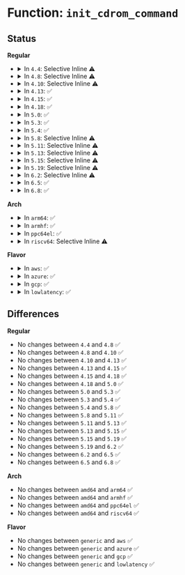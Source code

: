 # Function: <code>init_cdrom_command</code>

## Status
<b>Regular</b>
<ul>
<li>
<details>
<summary>In <code>4.4</code>: Selective Inline ⚠️</summary>

```c
void init_cdrom_command(struct packet_command *cgc, void *buf, int len, int type);
```

**Collision:** Unique Global

**Inline:** Selective

**Transformation:** False

**Instances:**

```
In drivers/cdrom/cdrom.c (ffffffff815fda60)
Location: drivers/cdrom/cdrom.c:1580
Inline: True
Inline callers:
  - drivers/cdrom/cdrom.c:cdrom_release
  - drivers/cdrom/cdrom.c:cdrom_release
  - drivers/cdrom/cdrom.c:cdrom_release
  - drivers/cdrom/cdrom.c:cdrom_load_unload
  - drivers/cdrom/cdrom.c:cdrom_mrw_exit
  - drivers/cdrom/cdrom.c:cdrom_mrw_exit
Direct callers:
  - drivers/cdrom/cdrom.c:cdrom_get_disc_info
  - drivers/cdrom/cdrom.c:cdrom_get_media_event
  - drivers/cdrom/cdrom.c:cdrom_get_random_writable
  - drivers/cdrom/cdrom.c:cdrom_ram_open_write
  - drivers/cdrom/cdrom.c:cdrom_mrw_probe_pc
  - drivers/cdrom/cdrom.c:cdrom_is_mrw
  - drivers/cdrom/cdrom.c:mo_open_write
  - drivers/cdrom/cdrom.c:mmc_ioctl_dvd_read_struct
  - drivers/cdrom/cdrom.c:mmc_ioctl_dvd_read_struct
  - drivers/cdrom/cdrom.c:mmc_ioctl_dvd_read_struct
  - drivers/cdrom/cdrom.c:mmc_ioctl_dvd_read_struct
  - drivers/cdrom/cdrom.c:mmc_ioctl_dvd_read_struct
  - drivers/cdrom/cdrom.c:dvd_do_auth
  - drivers/cdrom/cdrom.c:cdrom_open
```
**Symbols:**

```
ffffffff815fda60-ffffffff815fdad2: init_cdrom_command (STB_GLOBAL)
```
</details>
</li>
<li>
<details>
<summary>In <code>4.8</code>: Selective Inline ⚠️</summary>

```c
void init_cdrom_command(struct packet_command *cgc, void *buf, int len, int type);
```

**Collision:** Unique Global

**Inline:** Selective

**Transformation:** False

**Instances:**

```
In drivers/cdrom/cdrom.c (ffffffff8165e025)
Location: drivers/cdrom/cdrom.c:1580
Inline: True
Inline callers:
  - drivers/cdrom/cdrom.c:cdrom_load_unload
  - drivers/cdrom/cdrom.c:cdrom_release
  - drivers/cdrom/cdrom.c:cdrom_release
  - drivers/cdrom/cdrom.c:cdrom_release
  - drivers/cdrom/cdrom.c:cdrom_mrw_exit
  - drivers/cdrom/cdrom.c:cdrom_mrw_exit
Direct callers:
  - drivers/cdrom/cdrom.c:mmc_ioctl_dvd_read_struct
  - drivers/cdrom/cdrom.c:mmc_ioctl_dvd_read_struct
  - drivers/cdrom/cdrom.c:mmc_ioctl_dvd_read_struct
  - drivers/cdrom/cdrom.c:mmc_ioctl_dvd_read_struct
  - drivers/cdrom/cdrom.c:mmc_ioctl_dvd_read_struct
  - drivers/cdrom/cdrom.c:dvd_do_auth
  - drivers/cdrom/cdrom.c:cdrom_open
  - drivers/cdrom/cdrom.c:cdrom_ram_open_write
  - drivers/cdrom/cdrom.c:mo_open_write
  - drivers/cdrom/cdrom.c:cdrom_get_random_writable
  - drivers/cdrom/cdrom.c:cdrom_get_media_event
  - drivers/cdrom/cdrom.c:cdrom_is_mrw
  - drivers/cdrom/cdrom.c:cdrom_mrw_probe_pc
  - drivers/cdrom/cdrom.c:cdrom_get_disc_info
```
**Symbols:**

```
ffffffff8165d9f0-ffffffff8165da62: init_cdrom_command (STB_GLOBAL)
```
</details>
</li>
<li>
<details>
<summary>In <code>4.10</code>: Selective Inline ⚠️</summary>

```c
void init_cdrom_command(struct packet_command *cgc, void *buf, int len, int type);
```

**Collision:** Unique Global

**Inline:** Selective

**Transformation:** False

**Instances:**

```
In drivers/cdrom/cdrom.c (ffffffff8168be15)
Location: drivers/cdrom/cdrom.c:1580
Inline: True
Inline callers:
  - drivers/cdrom/cdrom.c:cdrom_load_unload
  - drivers/cdrom/cdrom.c:cdrom_release
  - drivers/cdrom/cdrom.c:cdrom_release
  - drivers/cdrom/cdrom.c:cdrom_release
  - drivers/cdrom/cdrom.c:cdrom_mrw_exit
  - drivers/cdrom/cdrom.c:cdrom_mrw_exit
Direct callers:
  - drivers/cdrom/cdrom.c:mmc_ioctl_dvd_read_struct
  - drivers/cdrom/cdrom.c:mmc_ioctl_dvd_read_struct
  - drivers/cdrom/cdrom.c:mmc_ioctl_dvd_read_struct
  - drivers/cdrom/cdrom.c:mmc_ioctl_dvd_read_struct
  - drivers/cdrom/cdrom.c:mmc_ioctl_dvd_read_struct
  - drivers/cdrom/cdrom.c:dvd_do_auth
  - drivers/cdrom/cdrom.c:cdrom_open
  - drivers/cdrom/cdrom.c:cdrom_ram_open_write
  - drivers/cdrom/cdrom.c:mo_open_write
  - drivers/cdrom/cdrom.c:cdrom_get_random_writable
  - drivers/cdrom/cdrom.c:cdrom_get_media_event
  - drivers/cdrom/cdrom.c:cdrom_is_mrw
  - drivers/cdrom/cdrom.c:cdrom_mrw_probe_pc
  - drivers/cdrom/cdrom.c:cdrom_get_disc_info
```
**Symbols:**

```
ffffffff8168b7e0-ffffffff8168b852: init_cdrom_command (STB_GLOBAL)
```
</details>
</li>
<li>
<details>
<summary>In <code>4.13</code>: ✅</summary>

```c
void init_cdrom_command(struct packet_command *cgc, void *buf, int len, int type);
```

**Collision:** Unique Global

**Inline:** No

**Transformation:** False

**Instances:**

```
In drivers/cdrom/cdrom.c (ffffffff816a08b0)
Location: drivers/cdrom/cdrom.c:1578
Inline: False
Direct callers:
  - drivers/cdrom/cdrom.c:mmc_ioctl_dvd_read_struct
  - drivers/cdrom/cdrom.c:mmc_ioctl_dvd_read_struct
  - drivers/cdrom/cdrom.c:mmc_ioctl_dvd_read_struct
  - drivers/cdrom/cdrom.c:mmc_ioctl_dvd_read_struct
  - drivers/cdrom/cdrom.c:mmc_ioctl_dvd_read_struct
  - drivers/cdrom/cdrom.c:dvd_do_auth
  - drivers/cdrom/cdrom.c:cdrom_load_unload
  - drivers/cdrom/cdrom.c:cdrom_load_unload
  - drivers/cdrom/cdrom.c:cdrom_release
  - drivers/cdrom/cdrom.c:cdrom_release
  - drivers/cdrom/cdrom.c:cdrom_release
  - drivers/cdrom/cdrom.c:cdrom_open
  - drivers/cdrom/cdrom.c:cdrom_ram_open_write
  - drivers/cdrom/cdrom.c:mo_open_write
  - drivers/cdrom/cdrom.c:cdrom_get_random_writable
  - drivers/cdrom/cdrom.c:cdrom_get_media_event
  - drivers/cdrom/cdrom.c:cdrom_mrw_exit
  - drivers/cdrom/cdrom.c:cdrom_mrw_exit
  - drivers/cdrom/cdrom.c:cdrom_is_mrw
  - drivers/cdrom/cdrom.c:cdrom_mrw_probe_pc
  - drivers/cdrom/cdrom.c:cdrom_get_disc_info
```
**Symbols:**

```
ffffffff816a08b0-ffffffff816a0921: init_cdrom_command (STB_GLOBAL)
```
</details>
</li>
<li>
<details>
<summary>In <code>4.15</code>: ✅</summary>

```c
void init_cdrom_command(struct packet_command *cgc, void *buf, int len, int type);
```

**Collision:** Unique Global

**Inline:** No

**Transformation:** False

**Instances:**

```
In drivers/cdrom/cdrom.c (ffffffff8170baa0)
Location: drivers/cdrom/cdrom.c:1578
Inline: False
Direct callers:
  - drivers/cdrom/cdrom.c:mmc_ioctl_dvd_read_struct
  - drivers/cdrom/cdrom.c:mmc_ioctl_dvd_read_struct
  - drivers/cdrom/cdrom.c:mmc_ioctl_dvd_read_struct
  - drivers/cdrom/cdrom.c:mmc_ioctl_dvd_read_struct
  - drivers/cdrom/cdrom.c:mmc_ioctl_dvd_read_struct
  - drivers/cdrom/cdrom.c:dvd_do_auth
  - drivers/cdrom/cdrom.c:cdrom_load_unload
  - drivers/cdrom/cdrom.c:cdrom_load_unload
  - drivers/cdrom/cdrom.c:cdrom_release
  - drivers/cdrom/cdrom.c:cdrom_release
  - drivers/cdrom/cdrom.c:cdrom_release
  - drivers/cdrom/cdrom.c:cdrom_open
  - drivers/cdrom/cdrom.c:cdrom_ram_open_write
  - drivers/cdrom/cdrom.c:mo_open_write
  - drivers/cdrom/cdrom.c:cdrom_get_random_writable
  - drivers/cdrom/cdrom.c:cdrom_get_media_event
  - drivers/cdrom/cdrom.c:cdrom_mrw_exit
  - drivers/cdrom/cdrom.c:cdrom_mrw_exit
  - drivers/cdrom/cdrom.c:cdrom_is_mrw
  - drivers/cdrom/cdrom.c:cdrom_mrw_probe_pc
  - drivers/cdrom/cdrom.c:cdrom_get_disc_info
```
**Symbols:**

```
ffffffff8170baa0-ffffffff8170bb11: init_cdrom_command (STB_GLOBAL)
```
</details>
</li>
<li>
<details>
<summary>In <code>4.18</code>: ✅</summary>

```c
void init_cdrom_command(struct packet_command *cgc, void *buf, int len, int type);
```

**Collision:** Unique Global

**Inline:** No

**Transformation:** False

**Instances:**

```
In drivers/cdrom/cdrom.c (ffffffff8174aee0)
Location: drivers/cdrom/cdrom.c:1575
Inline: False
Direct callers:
  - drivers/cdrom/cdrom.c:mmc_ioctl_dvd_read_struct
  - drivers/cdrom/cdrom.c:mmc_ioctl_dvd_read_struct
  - drivers/cdrom/cdrom.c:mmc_ioctl_dvd_read_struct
  - drivers/cdrom/cdrom.c:mmc_ioctl_dvd_read_struct
  - drivers/cdrom/cdrom.c:mmc_ioctl_dvd_read_struct
  - drivers/cdrom/cdrom.c:dvd_do_auth
  - drivers/cdrom/cdrom.c:cdrom_load_unload
  - drivers/cdrom/cdrom.c:cdrom_load_unload
  - drivers/cdrom/cdrom.c:cdrom_release
  - drivers/cdrom/cdrom.c:cdrom_release
  - drivers/cdrom/cdrom.c:cdrom_release
  - drivers/cdrom/cdrom.c:cdrom_open
  - drivers/cdrom/cdrom.c:cdrom_ram_open_write
  - drivers/cdrom/cdrom.c:mo_open_write
  - drivers/cdrom/cdrom.c:cdrom_get_random_writable
  - drivers/cdrom/cdrom.c:cdrom_get_media_event
  - drivers/cdrom/cdrom.c:cdrom_mrw_exit
  - drivers/cdrom/cdrom.c:cdrom_mrw_exit
  - drivers/cdrom/cdrom.c:cdrom_is_mrw
  - drivers/cdrom/cdrom.c:cdrom_mrw_probe_pc
  - drivers/cdrom/cdrom.c:cdrom_get_disc_info
```
**Symbols:**

```
ffffffff8174aee0-ffffffff8174af52: init_cdrom_command (STB_GLOBAL)
```
</details>
</li>
<li>
<details>
<summary>In <code>5.0</code>: ✅</summary>

```c
void init_cdrom_command(struct packet_command *cgc, void *buf, int len, int type);
```

**Collision:** Unique Global

**Inline:** No

**Transformation:** False

**Instances:**

```
In drivers/cdrom/cdrom.c (ffffffff8176f100)
Location: drivers/cdrom/cdrom.c:1575
Inline: False
Direct callers:
  - drivers/cdrom/cdrom.c:mmc_ioctl_dvd_read_struct
  - drivers/cdrom/cdrom.c:mmc_ioctl_dvd_read_struct
  - drivers/cdrom/cdrom.c:mmc_ioctl_dvd_read_struct
  - drivers/cdrom/cdrom.c:mmc_ioctl_dvd_read_struct
  - drivers/cdrom/cdrom.c:mmc_ioctl_dvd_read_struct
  - drivers/cdrom/cdrom.c:dvd_do_auth
  - drivers/cdrom/cdrom.c:cdrom_load_unload
  - drivers/cdrom/cdrom.c:cdrom_load_unload
  - drivers/cdrom/cdrom.c:cdrom_release
  - drivers/cdrom/cdrom.c:cdrom_release
  - drivers/cdrom/cdrom.c:cdrom_release
  - drivers/cdrom/cdrom.c:cdrom_open
  - drivers/cdrom/cdrom.c:cdrom_ram_open_write
  - drivers/cdrom/cdrom.c:mo_open_write
  - drivers/cdrom/cdrom.c:cdrom_get_random_writable
  - drivers/cdrom/cdrom.c:cdrom_get_media_event
  - drivers/cdrom/cdrom.c:cdrom_mrw_exit
  - drivers/cdrom/cdrom.c:cdrom_mrw_exit
  - drivers/cdrom/cdrom.c:cdrom_is_mrw
  - drivers/cdrom/cdrom.c:cdrom_mrw_probe_pc
  - drivers/cdrom/cdrom.c:cdrom_get_disc_info
```
**Symbols:**

```
ffffffff8176f100-ffffffff8176f172: init_cdrom_command (STB_GLOBAL)
```
</details>
</li>
<li>
<details>
<summary>In <code>5.3</code>: ✅</summary>

```c
void init_cdrom_command(struct packet_command *cgc, void *buf, int len, int type);
```

**Collision:** Unique Global

**Inline:** No

**Transformation:** False

**Instances:**

```
In drivers/cdrom/cdrom.c (ffffffff817acf60)
Location: drivers/cdrom/cdrom.c:1576
Inline: False
Direct callers:
  - drivers/cdrom/cdrom.c:mmc_ioctl_dvd_read_struct
  - drivers/cdrom/cdrom.c:mmc_ioctl_dvd_read_struct
  - drivers/cdrom/cdrom.c:mmc_ioctl_dvd_read_struct
  - drivers/cdrom/cdrom.c:mmc_ioctl_dvd_read_struct
  - drivers/cdrom/cdrom.c:mmc_ioctl_dvd_read_struct
  - drivers/cdrom/cdrom.c:dvd_do_auth
  - drivers/cdrom/cdrom.c:cdrom_load_unload
  - drivers/cdrom/cdrom.c:cdrom_load_unload
  - drivers/cdrom/cdrom.c:cdrom_release
  - drivers/cdrom/cdrom.c:cdrom_release
  - drivers/cdrom/cdrom.c:cdrom_release
  - drivers/cdrom/cdrom.c:cdrom_open
  - drivers/cdrom/cdrom.c:cdrom_ram_open_write
  - drivers/cdrom/cdrom.c:mo_open_write
  - drivers/cdrom/cdrom.c:cdrom_get_random_writable
  - drivers/cdrom/cdrom.c:cdrom_get_media_event
  - drivers/cdrom/cdrom.c:cdrom_mrw_exit
  - drivers/cdrom/cdrom.c:cdrom_mrw_exit
  - drivers/cdrom/cdrom.c:cdrom_is_mrw
  - drivers/cdrom/cdrom.c:cdrom_mrw_probe_pc
  - drivers/cdrom/cdrom.c:cdrom_get_disc_info
```
**Symbols:**

```
ffffffff817acf60-ffffffff817acfd2: init_cdrom_command (STB_GLOBAL)
```
</details>
</li>
<li>
<details>
<summary>In <code>5.4</code>: ✅</summary>

```c
void init_cdrom_command(struct packet_command *cgc, void *buf, int len, int type);
```

**Collision:** Unique Global

**Inline:** No

**Transformation:** False

**Instances:**

```
In drivers/cdrom/cdrom.c (ffffffff817dd240)
Location: drivers/cdrom/cdrom.c:1583
Inline: False
Direct callers:
  - drivers/cdrom/cdrom.c:mmc_ioctl_dvd_read_struct
  - drivers/cdrom/cdrom.c:mmc_ioctl_dvd_read_struct
  - drivers/cdrom/cdrom.c:mmc_ioctl_dvd_read_struct
  - drivers/cdrom/cdrom.c:mmc_ioctl_dvd_read_struct
  - drivers/cdrom/cdrom.c:mmc_ioctl_dvd_read_struct
  - drivers/cdrom/cdrom.c:dvd_do_auth
  - drivers/cdrom/cdrom.c:cdrom_load_unload
  - drivers/cdrom/cdrom.c:cdrom_load_unload
  - drivers/cdrom/cdrom.c:cdrom_release
  - drivers/cdrom/cdrom.c:cdrom_release
  - drivers/cdrom/cdrom.c:cdrom_release
  - drivers/cdrom/cdrom.c:cdrom_open
  - drivers/cdrom/cdrom.c:cdrom_ram_open_write
  - drivers/cdrom/cdrom.c:mo_open_write
  - drivers/cdrom/cdrom.c:cdrom_get_random_writable
  - drivers/cdrom/cdrom.c:cdrom_get_media_event
  - drivers/cdrom/cdrom.c:cdrom_mrw_exit
  - drivers/cdrom/cdrom.c:cdrom_mrw_exit
  - drivers/cdrom/cdrom.c:cdrom_is_mrw
  - drivers/cdrom/cdrom.c:cdrom_mrw_probe_pc
  - drivers/cdrom/cdrom.c:cdrom_get_disc_info
```
**Symbols:**

```
ffffffff817dd240-ffffffff817dd2b2: init_cdrom_command (STB_GLOBAL)
```
</details>
</li>
<li>
<details>
<summary>In <code>5.8</code>: Selective Inline ⚠️</summary>

```c
void init_cdrom_command(struct packet_command *cgc, void *buf, int len, int type);
```

**Collision:** Unique Global

**Inline:** Selective

**Transformation:** False

**Instances:**

```
In drivers/cdrom/cdrom.c (ffffffff818afa93)
Location: drivers/cdrom/cdrom.c:1586
Inline: True
Inline callers:
  - drivers/cdrom/cdrom.c:dvd_do_auth
  - drivers/cdrom/cdrom.c:cdrom_load_unload
  - drivers/cdrom/cdrom.c:cdrom_open
  - drivers/cdrom/cdrom.c:cdrom_open_write
  - drivers/cdrom/cdrom.c:cdrom_ram_open_write
  - drivers/cdrom/cdrom.c:mo_open_write
  - drivers/cdrom/cdrom.c:cdrom_get_random_writable
  - drivers/cdrom/cdrom.c:cdrom_get_media_event
  - drivers/cdrom/cdrom.c:cdrom_mrw_exit
  - drivers/cdrom/cdrom.c:cdrom_mrw_probe_pc
Direct callers:
  - drivers/cdrom/cdrom.c:mmc_ioctl_dvd_read_struct
  - drivers/cdrom/cdrom.c:dvd_read_manufact
  - drivers/cdrom/cdrom.c:dvd_read_bca
  - drivers/cdrom/cdrom.c:dvd_read_disckey
  - drivers/cdrom/cdrom.c:dvd_read_physical
  - drivers/cdrom/cdrom.c:cdrom_read_mech_status
  - drivers/cdrom/cdrom.c:cdrom_dvd_rw_close_write
  - drivers/cdrom/cdrom.c:cdrom_dvd_rw_close_write
  - drivers/cdrom/cdrom.c:cdrom_dvd_rw_close_write
  - drivers/cdrom/cdrom.c:cdrom_mrw_exit
  - drivers/cdrom/cdrom.c:cdrom_get_disc_info
```
**Symbols:**

```
ffffffff818abc70-ffffffff818abce2: init_cdrom_command (STB_GLOBAL)
```
</details>
</li>
<li>
<details>
<summary>In <code>5.11</code>: Selective Inline ⚠️</summary>

```c
void init_cdrom_command(struct packet_command *cgc, void *buf, int len, int type);
```

**Collision:** Unique Global

**Inline:** Selective

**Transformation:** False

**Instances:**

```
In drivers/cdrom/cdrom.c (ffffffff818be813)
Location: drivers/cdrom/cdrom.c:1569
Inline: True
Inline callers:
  - drivers/cdrom/cdrom.c:dvd_do_auth
  - drivers/cdrom/cdrom.c:cdrom_load_unload
  - drivers/cdrom/cdrom.c:cdrom_open
  - drivers/cdrom/cdrom.c:cdrom_open_write
  - drivers/cdrom/cdrom.c:cdrom_ram_open_write
  - drivers/cdrom/cdrom.c:mo_open_write
  - drivers/cdrom/cdrom.c:cdrom_get_random_writable
  - drivers/cdrom/cdrom.c:cdrom_get_media_event
  - drivers/cdrom/cdrom.c:cdrom_mrw_exit
  - drivers/cdrom/cdrom.c:cdrom_mrw_probe_pc
Direct callers:
  - drivers/cdrom/cdrom.c:mmc_ioctl_dvd_read_struct
  - drivers/cdrom/cdrom.c:dvd_read_manufact
  - drivers/cdrom/cdrom.c:dvd_read_bca
  - drivers/cdrom/cdrom.c:dvd_read_disckey
  - drivers/cdrom/cdrom.c:dvd_read_physical
  - drivers/cdrom/cdrom.c:cdrom_read_mech_status
  - drivers/cdrom/cdrom.c:cdrom_dvd_rw_close_write
  - drivers/cdrom/cdrom.c:cdrom_dvd_rw_close_write
  - drivers/cdrom/cdrom.c:cdrom_dvd_rw_close_write
  - drivers/cdrom/cdrom.c:cdrom_mrw_exit
  - drivers/cdrom/cdrom.c:cdrom_get_disc_info
```
**Symbols:**

```
ffffffff818ba8b0-ffffffff818ba922: init_cdrom_command (STB_GLOBAL)
```
</details>
</li>
<li>
<details>
<summary>In <code>5.13</code>: Selective Inline ⚠️</summary>

```c
void init_cdrom_command(struct packet_command *cgc, void *buf, int len, int type);
```

**Collision:** Unique Global

**Inline:** Selective

**Transformation:** False

**Instances:**

```
In drivers/cdrom/cdrom.c (ffffffff818a1303)
Location: drivers/cdrom/cdrom.c:1569
Inline: True
Inline callers:
  - drivers/cdrom/cdrom.c:dvd_do_auth
  - drivers/cdrom/cdrom.c:cdrom_load_unload
  - drivers/cdrom/cdrom.c:cdrom_open
  - drivers/cdrom/cdrom.c:cdrom_open_write
  - drivers/cdrom/cdrom.c:cdrom_ram_open_write
  - drivers/cdrom/cdrom.c:mo_open_write
  - drivers/cdrom/cdrom.c:cdrom_get_random_writable
  - drivers/cdrom/cdrom.c:cdrom_get_media_event
  - drivers/cdrom/cdrom.c:cdrom_mrw_probe_pc
Direct callers:
  - drivers/cdrom/cdrom.c:mmc_ioctl_dvd_read_struct
  - drivers/cdrom/cdrom.c:mmc_ioctl_dvd_read_struct
  - drivers/cdrom/cdrom.c:mmc_ioctl_dvd_read_struct
  - drivers/cdrom/cdrom.c:mmc_ioctl_dvd_read_struct
  - drivers/cdrom/cdrom.c:dvd_read_physical
  - drivers/cdrom/cdrom.c:cdrom_read_mech_status
  - drivers/cdrom/cdrom.c:cdrom_dvd_rw_close_write
  - drivers/cdrom/cdrom.c:cdrom_dvd_rw_close_write
  - drivers/cdrom/cdrom.c:cdrom_dvd_rw_close_write
  - drivers/cdrom/cdrom.c:cdrom_get_disc_info
```
**Symbols:**

```
ffffffff8189dc00-ffffffff8189dc72: init_cdrom_command (STB_GLOBAL)
```
</details>
</li>
<li>
<details>
<summary>In <code>5.15</code>: Selective Inline ⚠️</summary>

```c
void init_cdrom_command(struct packet_command *cgc, void *buf, int len, int type);
```

**Collision:** Unique Global

**Inline:** Selective

**Transformation:** False

**Instances:**

```
In drivers/cdrom/cdrom.c (ffffffff81935b98)
Location: drivers/cdrom/cdrom.c:1569
Inline: True
Inline callers:
  - drivers/cdrom/cdrom.c:dvd_do_auth
  - drivers/cdrom/cdrom.c:cdrom_load_unload
  - drivers/cdrom/cdrom.c:cdrom_open
  - drivers/cdrom/cdrom.c:cdrom_open_write
  - drivers/cdrom/cdrom.c:cdrom_ram_open_write
  - drivers/cdrom/cdrom.c:mo_open_write
  - drivers/cdrom/cdrom.c:cdrom_get_random_writable
  - drivers/cdrom/cdrom.c:cdrom_get_media_event
  - drivers/cdrom/cdrom.c:cdrom_mrw_probe_pc
Direct callers:
  - drivers/cdrom/cdrom.c:mmc_ioctl_dvd_read_struct
  - drivers/cdrom/cdrom.c:mmc_ioctl_dvd_read_struct
  - drivers/cdrom/cdrom.c:mmc_ioctl_dvd_read_struct
  - drivers/cdrom/cdrom.c:mmc_ioctl_dvd_read_struct
  - drivers/cdrom/cdrom.c:dvd_read_physical
  - drivers/cdrom/cdrom.c:cdrom_read_mech_status
  - drivers/cdrom/cdrom.c:cdrom_dvd_rw_close_write
  - drivers/cdrom/cdrom.c:cdrom_dvd_rw_close_write
  - drivers/cdrom/cdrom.c:cdrom_dvd_rw_close_write
  - drivers/cdrom/cdrom.c:cdrom_get_disc_info
```
**Symbols:**

```
ffffffff819312b0-ffffffff81931322: init_cdrom_command (STB_GLOBAL)
```
</details>
</li>
<li>
<details>
<summary>In <code>5.19</code>: Selective Inline ⚠️</summary>

```c
void init_cdrom_command(struct packet_command *cgc, void *buf, int len, int type);
```

**Collision:** Unique Global

**Inline:** Selective

**Transformation:** False

**Instances:**

```
In drivers/cdrom/cdrom.c (ffffffff81a8cf58)
Location: drivers/cdrom/cdrom.c:1570
Inline: True
Inline callers:
  - drivers/cdrom/cdrom.c:cdrom_load_unload
  - drivers/cdrom/cdrom.c:cdrom_ram_open_write
  - drivers/cdrom/cdrom.c:cdrom_get_media_event
Direct callers:
  - drivers/cdrom/cdrom.c:mmc_ioctl_dvd_read_struct
  - drivers/cdrom/cdrom.c:mmc_ioctl_dvd_read_struct
  - drivers/cdrom/cdrom.c:dvd_read_manufact
  - drivers/cdrom/cdrom.c:dvd_read_bca
  - drivers/cdrom/cdrom.c:dvd_read_physical
  - drivers/cdrom/cdrom.c:dvd_do_auth
  - drivers/cdrom/cdrom.c:cdrom_read_mech_status
  - drivers/cdrom/cdrom.c:cdrom_open
  - drivers/cdrom/cdrom.c:cdrom_dvd_rw_close_write
  - drivers/cdrom/cdrom.c:cdrom_dvd_rw_close_write
  - drivers/cdrom/cdrom.c:cdrom_dvd_rw_close_write
  - drivers/cdrom/cdrom.c:cdrom_open_write
  - drivers/cdrom/cdrom.c:mo_open_write
  - drivers/cdrom/cdrom.c:cdrom_get_random_writable
  - drivers/cdrom/cdrom.c:cdrom_mrw_probe_pc
  - drivers/cdrom/cdrom.c:cdrom_get_disc_info
```
**Symbols:**

```
ffffffff81a88250-ffffffff81a882d3: init_cdrom_command (STB_GLOBAL)
```
</details>
</li>
<li>
<details>
<summary>In <code>6.2</code>: Selective Inline ⚠️</summary>

```c
void init_cdrom_command(struct packet_command *cgc, void *buf, int len, int type);
```

**Collision:** Unique Global

**Inline:** Selective

**Transformation:** False

**Instances:**

```
In drivers/cdrom/cdrom.c (ffffffff81c0dcb8)
Location: drivers/cdrom/cdrom.c:1570
Inline: True
Inline callers:
  - drivers/cdrom/cdrom.c:cdrom_load_unload
  - drivers/cdrom/cdrom.c:cdrom_dvd_rw_close_write
  - drivers/cdrom/cdrom.c:cdrom_dvd_rw_close_write
  - drivers/cdrom/cdrom.c:cdrom_dvd_rw_close_write
  - drivers/cdrom/cdrom.c:cdrom_ram_open_write
  - drivers/cdrom/cdrom.c:mo_open_write
  - drivers/cdrom/cdrom.c:cdrom_get_random_writable
  - drivers/cdrom/cdrom.c:cdrom_get_media_event
  - drivers/cdrom/cdrom.c:cdrom_mrw_probe_pc
Direct callers:
  - drivers/cdrom/cdrom.c:mmc_ioctl_dvd_read_struct
  - drivers/cdrom/cdrom.c:dvd_read_manufact
  - drivers/cdrom/cdrom.c:dvd_read_bca
  - drivers/cdrom/cdrom.c:dvd_read_disckey
  - drivers/cdrom/cdrom.c:dvd_read_physical
  - drivers/cdrom/cdrom.c:dvd_do_auth
  - drivers/cdrom/cdrom.c:cdrom_read_mech_status
  - drivers/cdrom/cdrom.c:cdrom_open
  - drivers/cdrom/cdrom.c:cdrom_open_write
  - drivers/cdrom/cdrom.c:cdrom_get_disc_info
```
**Symbols:**

```
ffffffff81c09390-ffffffff81c09413: init_cdrom_command (STB_GLOBAL)
```
</details>
</li>
<li>
<details>
<summary>In <code>6.5</code>: ✅</summary>

```c
void init_cdrom_command(struct packet_command *cgc, void *buf, int len, int type);
```

**Collision:** Unique Global

**Inline:** No

**Transformation:** False

**Instances:**

```
In drivers/cdrom/cdrom.c (ffffffff81c700b0)
Location: drivers/cdrom/cdrom.c:1553
Inline: False
Direct callers:
  - drivers/cdrom/cdrom.c:mmc_ioctl_dvd_read_struct
  - drivers/cdrom/cdrom.c:dvd_read_manufact
  - drivers/cdrom/cdrom.c:dvd_read_bca
  - drivers/cdrom/cdrom.c:dvd_read_disckey
  - drivers/cdrom/cdrom.c:dvd_read_physical
  - drivers/cdrom/cdrom.c:dvd_do_auth
  - drivers/cdrom/cdrom.c:cdrom_load_unload
  - drivers/cdrom/cdrom.c:cdrom_load_unload
  - drivers/cdrom/cdrom.c:cdrom_read_mech_status
  - drivers/cdrom/cdrom.c:cdrom_open
  - drivers/cdrom/cdrom.c:cdrom_dvd_rw_close_write
  - drivers/cdrom/cdrom.c:cdrom_dvd_rw_close_write
  - drivers/cdrom/cdrom.c:cdrom_dvd_rw_close_write
  - drivers/cdrom/cdrom.c:cdrom_open_write
  - drivers/cdrom/cdrom.c:cdrom_ram_open_write
  - drivers/cdrom/cdrom.c:mo_open_write
  - drivers/cdrom/cdrom.c:cdrom_get_random_writable
  - drivers/cdrom/cdrom.c:cdrom_get_media_event
  - drivers/cdrom/cdrom.c:cdrom_mrw_probe_pc
  - drivers/cdrom/cdrom.c:cdrom_get_disc_info
```
**Symbols:**

```
ffffffff81c700b0-ffffffff81c70133: init_cdrom_command (STB_GLOBAL)
```
</details>
</li>
<li>
<details>
<summary>In <code>6.8</code>: ✅</summary>

```c
void init_cdrom_command(struct packet_command *cgc, void *buf, int len, int type);
```

**Collision:** Unique Global

**Inline:** No

**Transformation:** False

**Instances:**

```
In drivers/cdrom/cdrom.c (ffffffff81d24960)
Location: drivers/cdrom/cdrom.c:1553
Inline: False
Direct callers:
  - drivers/cdrom/cdrom.c:mmc_ioctl_dvd_read_struct
  - drivers/cdrom/cdrom.c:dvd_read_manufact
  - drivers/cdrom/cdrom.c:dvd_read_bca
  - drivers/cdrom/cdrom.c:dvd_read_disckey
  - drivers/cdrom/cdrom.c:dvd_read_physical
  - drivers/cdrom/cdrom.c:dvd_do_auth
  - drivers/cdrom/cdrom.c:cdrom_load_unload
  - drivers/cdrom/cdrom.c:cdrom_load_unload
  - drivers/cdrom/cdrom.c:cdrom_read_mech_status
  - drivers/cdrom/cdrom.c:cdrom_open
  - drivers/cdrom/cdrom.c:cdrom_dvd_rw_close_write
  - drivers/cdrom/cdrom.c:cdrom_dvd_rw_close_write
  - drivers/cdrom/cdrom.c:cdrom_dvd_rw_close_write
  - drivers/cdrom/cdrom.c:cdrom_open_write
  - drivers/cdrom/cdrom.c:cdrom_ram_open_write
  - drivers/cdrom/cdrom.c:mo_open_write
  - drivers/cdrom/cdrom.c:cdrom_get_random_writable
  - drivers/cdrom/cdrom.c:cdrom_get_media_event
  - drivers/cdrom/cdrom.c:cdrom_mrw_probe_pc
  - drivers/cdrom/cdrom.c:cdrom_get_disc_info
```
**Symbols:**

```
ffffffff81d24960-ffffffff81d249e3: init_cdrom_command (STB_GLOBAL)
```
</details>
</li>
</ul>
<b>Arch</b>
<ul>
<li>
<details>
<summary>In <code>arm64</code>: ✅</summary>

```c
void init_cdrom_command(struct packet_command *cgc, void *buf, int len, int type);
```

**Collision:** Unique Global

**Inline:** No

**Transformation:** False

**Instances:**

```
In drivers/cdrom/cdrom.c (ffff800010a0a618)
Location: drivers/cdrom/cdrom.c:1583
Inline: False
Direct callers:
  - drivers/cdrom/cdrom.c:mmc_ioctl_dvd_read_struct
  - drivers/cdrom/cdrom.c:mmc_ioctl_dvd_read_struct
  - drivers/cdrom/cdrom.c:mmc_ioctl_dvd_read_struct
  - drivers/cdrom/cdrom.c:mmc_ioctl_dvd_read_struct
  - drivers/cdrom/cdrom.c:mmc_ioctl_dvd_read_struct
  - drivers/cdrom/cdrom.c:dvd_do_auth
  - drivers/cdrom/cdrom.c:cdrom_load_unload
  - drivers/cdrom/cdrom.c:cdrom_load_unload
  - drivers/cdrom/cdrom.c:cdrom_release
  - drivers/cdrom/cdrom.c:cdrom_release
  - drivers/cdrom/cdrom.c:cdrom_release
  - drivers/cdrom/cdrom.c:cdrom_open
  - drivers/cdrom/cdrom.c:cdrom_ram_open_write
  - drivers/cdrom/cdrom.c:mo_open_write
  - drivers/cdrom/cdrom.c:cdrom_get_random_writable
  - drivers/cdrom/cdrom.c:cdrom_get_media_event
  - drivers/cdrom/cdrom.c:cdrom_mrw_exit
  - drivers/cdrom/cdrom.c:cdrom_mrw_exit
  - drivers/cdrom/cdrom.c:cdrom_is_mrw
  - drivers/cdrom/cdrom.c:cdrom_mrw_probe_pc
  - drivers/cdrom/cdrom.c:cdrom_get_disc_info
```
**Symbols:**

```
ffff800010a0a618-ffff800010a0a688: init_cdrom_command (STB_GLOBAL)
```
</details>
</li>
<li>
<details>
<summary>In <code>armhf</code>: ✅</summary>

```c
void init_cdrom_command(struct packet_command *cgc, void *buf, int len, int type);
```

**Collision:** Unique Global

**Inline:** No

**Transformation:** False

**Instances:**

```
In drivers/cdrom/cdrom.c (c0ae2218)
Location: drivers/cdrom/cdrom.c:1583
Inline: False
Direct callers:
  - drivers/cdrom/cdrom.c:mmc_ioctl_dvd_read_struct
  - drivers/cdrom/cdrom.c:mmc_ioctl_dvd_read_struct
  - drivers/cdrom/cdrom.c:mmc_ioctl_dvd_read_struct
  - drivers/cdrom/cdrom.c:mmc_ioctl_dvd_read_struct
  - drivers/cdrom/cdrom.c:mmc_ioctl_dvd_read_struct
  - drivers/cdrom/cdrom.c:mmc_ioctl_cdrom_subchannel
  - drivers/cdrom/cdrom.c:dvd_do_auth
  - drivers/cdrom/cdrom.c:cdrom_load_unload
  - drivers/cdrom/cdrom.c:cdrom_load_unload
  - drivers/cdrom/cdrom.c:cdrom_release
  - drivers/cdrom/cdrom.c:cdrom_release
  - drivers/cdrom/cdrom.c:cdrom_release
  - drivers/cdrom/cdrom.c:cdrom_open
  - drivers/cdrom/cdrom.c:cdrom_ram_open_write
  - drivers/cdrom/cdrom.c:mo_open_write
  - drivers/cdrom/cdrom.c:cdrom_mrw_open_write
  - drivers/cdrom/cdrom.c:cdrom_mrw_open_write
  - drivers/cdrom/cdrom.c:cdrom_get_random_writable
  - drivers/cdrom/cdrom.c:cdrom_get_media_event
  - drivers/cdrom/cdrom.c:cdrom_mrw_exit
  - drivers/cdrom/cdrom.c:cdrom_mrw_exit
  - drivers/cdrom/cdrom.c:cdrom_is_mrw
  - drivers/cdrom/cdrom.c:cdrom_mrw_probe_pc
  - drivers/cdrom/cdrom.c:cdrom_get_disc_info
```
**Symbols:**

```
c0ae2218-c0ae2278: init_cdrom_command (STB_GLOBAL)
```
</details>
</li>
<li>
<details>
<summary>In <code>ppc64el</code>: ✅</summary>

```c
void init_cdrom_command(struct packet_command *cgc, void *buf, int len, int type);
```

**Collision:** Unique Global

**Inline:** No

**Transformation:** False

**Instances:**

```
In drivers/cdrom/cdrom.c (c000000000ac0010)
Location: drivers/cdrom/cdrom.c:1583
Inline: False
Direct callers:
  - drivers/cdrom/cdrom.c:mmc_ioctl_dvd_read_struct
  - drivers/cdrom/cdrom.c:mmc_ioctl_dvd_read_struct
  - drivers/cdrom/cdrom.c:mmc_ioctl_dvd_read_struct
  - drivers/cdrom/cdrom.c:mmc_ioctl_dvd_read_struct
  - drivers/cdrom/cdrom.c:mmc_ioctl_dvd_read_struct
  - drivers/cdrom/cdrom.c:dvd_do_auth
  - drivers/cdrom/cdrom.c:cdrom_load_unload
  - drivers/cdrom/cdrom.c:cdrom_load_unload
  - drivers/cdrom/cdrom.c:cdrom_release
  - drivers/cdrom/cdrom.c:cdrom_release
  - drivers/cdrom/cdrom.c:cdrom_release
  - drivers/cdrom/cdrom.c:cdrom_open
  - drivers/cdrom/cdrom.c:cdrom_ram_open_write
  - drivers/cdrom/cdrom.c:mo_open_write
  - drivers/cdrom/cdrom.c:cdrom_get_random_writable
  - drivers/cdrom/cdrom.c:cdrom_get_media_event
  - drivers/cdrom/cdrom.c:cdrom_mrw_exit
  - drivers/cdrom/cdrom.c:cdrom_mrw_exit
  - drivers/cdrom/cdrom.c:cdrom_is_mrw
  - drivers/cdrom/cdrom.c:cdrom_mrw_probe_pc
  - drivers/cdrom/cdrom.c:cdrom_get_disc_info
```
**Symbols:**

```
c000000000ac0010-c000000000ac00b4: init_cdrom_command (STB_GLOBAL)
```
</details>
</li>
<li>
<details>
<summary>In <code>riscv64</code>: Selective Inline ⚠️</summary>

```c
void init_cdrom_command(struct packet_command *cgc, void *buf, int len, int type);
```

**Collision:** Unique Global

**Inline:** Selective

**Transformation:** False

**Instances:**

```
In drivers/cdrom/cdrom.c (ffffffe00063191e)
Location: drivers/cdrom/cdrom.c:1583
Inline: True
Inline callers:
  - drivers/cdrom/cdrom.c:cdrom_load_unload
  - drivers/cdrom/cdrom.c:cdrom_release
  - drivers/cdrom/cdrom.c:cdrom_release
  - drivers/cdrom/cdrom.c:cdrom_release
  - drivers/cdrom/cdrom.c:cdrom_mrw_exit
  - drivers/cdrom/cdrom.c:cdrom_mrw_exit
Direct callers:
  - drivers/cdrom/cdrom.c:mmc_ioctl_dvd_read_struct
  - drivers/cdrom/cdrom.c:mmc_ioctl_dvd_read_struct
  - drivers/cdrom/cdrom.c:mmc_ioctl_dvd_read_struct
  - drivers/cdrom/cdrom.c:mmc_ioctl_dvd_read_struct
  - drivers/cdrom/cdrom.c:mmc_ioctl_dvd_read_struct
  - drivers/cdrom/cdrom.c:dvd_do_auth
  - drivers/cdrom/cdrom.c:cdrom_open
  - drivers/cdrom/cdrom.c:cdrom_ram_open_write
  - drivers/cdrom/cdrom.c:mo_open_write
  - drivers/cdrom/cdrom.c:cdrom_get_random_writable
  - drivers/cdrom/cdrom.c:cdrom_get_media_event
  - drivers/cdrom/cdrom.c:cdrom_is_mrw
  - drivers/cdrom/cdrom.c:cdrom_mrw_probe_pc
  - drivers/cdrom/cdrom.c:cdrom_get_disc_info
```
**Symbols:**

```
ffffffe0006312ec-ffffffe000631352: init_cdrom_command (STB_GLOBAL)
```
</details>
</li>
</ul>
<b>Flavor</b>
<ul>
<li>
<details>
<summary>In <code>aws</code>: ✅</summary>

```c
void init_cdrom_command(struct packet_command *cgc, void *buf, int len, int type);
```

**Collision:** Unique Global

**Inline:** No

**Transformation:** False

**Instances:**

```
In drivers/cdrom/cdrom.c (ffffffff81795620)
Location: drivers/cdrom/cdrom.c:1583
Inline: False
Direct callers:
  - drivers/cdrom/cdrom.c:mmc_ioctl_dvd_read_struct
  - drivers/cdrom/cdrom.c:mmc_ioctl_dvd_read_struct
  - drivers/cdrom/cdrom.c:mmc_ioctl_dvd_read_struct
  - drivers/cdrom/cdrom.c:mmc_ioctl_dvd_read_struct
  - drivers/cdrom/cdrom.c:mmc_ioctl_dvd_read_struct
  - drivers/cdrom/cdrom.c:dvd_do_auth
  - drivers/cdrom/cdrom.c:cdrom_load_unload
  - drivers/cdrom/cdrom.c:cdrom_load_unload
  - drivers/cdrom/cdrom.c:cdrom_release
  - drivers/cdrom/cdrom.c:cdrom_release
  - drivers/cdrom/cdrom.c:cdrom_release
  - drivers/cdrom/cdrom.c:cdrom_open
  - drivers/cdrom/cdrom.c:cdrom_ram_open_write
  - drivers/cdrom/cdrom.c:mo_open_write
  - drivers/cdrom/cdrom.c:cdrom_get_random_writable
  - drivers/cdrom/cdrom.c:cdrom_get_media_event
  - drivers/cdrom/cdrom.c:cdrom_mrw_exit
  - drivers/cdrom/cdrom.c:cdrom_mrw_exit
  - drivers/cdrom/cdrom.c:cdrom_is_mrw
  - drivers/cdrom/cdrom.c:cdrom_mrw_probe_pc
  - drivers/cdrom/cdrom.c:cdrom_get_disc_info
```
**Symbols:**

```
ffffffff81795620-ffffffff81795692: init_cdrom_command (STB_GLOBAL)
```
</details>
</li>
<li>
<details>
<summary>In <code>azure</code>: ✅</summary>

```c
void init_cdrom_command(struct packet_command *cgc, void *buf, int len, int type);
```

**Collision:** Unique Global

**Inline:** No

**Transformation:** False

**Instances:**

```
In drivers/cdrom/cdrom.c (ffffffff817872f0)
Location: drivers/cdrom/cdrom.c:1583
Inline: False
Direct callers:
  - drivers/cdrom/cdrom.c:mmc_ioctl_dvd_read_struct
  - drivers/cdrom/cdrom.c:mmc_ioctl_dvd_read_struct
  - drivers/cdrom/cdrom.c:mmc_ioctl_dvd_read_struct
  - drivers/cdrom/cdrom.c:mmc_ioctl_dvd_read_struct
  - drivers/cdrom/cdrom.c:mmc_ioctl_dvd_read_struct
  - drivers/cdrom/cdrom.c:dvd_do_auth
  - drivers/cdrom/cdrom.c:cdrom_load_unload
  - drivers/cdrom/cdrom.c:cdrom_load_unload
  - drivers/cdrom/cdrom.c:cdrom_release
  - drivers/cdrom/cdrom.c:cdrom_release
  - drivers/cdrom/cdrom.c:cdrom_release
  - drivers/cdrom/cdrom.c:cdrom_open
  - drivers/cdrom/cdrom.c:cdrom_ram_open_write
  - drivers/cdrom/cdrom.c:mo_open_write
  - drivers/cdrom/cdrom.c:cdrom_get_random_writable
  - drivers/cdrom/cdrom.c:cdrom_get_media_event
  - drivers/cdrom/cdrom.c:cdrom_mrw_exit
  - drivers/cdrom/cdrom.c:cdrom_mrw_exit
  - drivers/cdrom/cdrom.c:cdrom_is_mrw
  - drivers/cdrom/cdrom.c:cdrom_mrw_probe_pc
  - drivers/cdrom/cdrom.c:cdrom_get_disc_info
```
**Symbols:**

```
ffffffff817872f0-ffffffff81787362: init_cdrom_command (STB_GLOBAL)
```
</details>
</li>
<li>
<details>
<summary>In <code>gcp</code>: ✅</summary>

```c
void init_cdrom_command(struct packet_command *cgc, void *buf, int len, int type);
```

**Collision:** Unique Global

**Inline:** No

**Transformation:** False

**Instances:**

```
In drivers/cdrom/cdrom.c (ffffffff817d20c0)
Location: drivers/cdrom/cdrom.c:1583
Inline: False
Direct callers:
  - drivers/cdrom/cdrom.c:mmc_ioctl_dvd_read_struct
  - drivers/cdrom/cdrom.c:mmc_ioctl_dvd_read_struct
  - drivers/cdrom/cdrom.c:mmc_ioctl_dvd_read_struct
  - drivers/cdrom/cdrom.c:mmc_ioctl_dvd_read_struct
  - drivers/cdrom/cdrom.c:mmc_ioctl_dvd_read_struct
  - drivers/cdrom/cdrom.c:dvd_do_auth
  - drivers/cdrom/cdrom.c:cdrom_load_unload
  - drivers/cdrom/cdrom.c:cdrom_load_unload
  - drivers/cdrom/cdrom.c:cdrom_release
  - drivers/cdrom/cdrom.c:cdrom_release
  - drivers/cdrom/cdrom.c:cdrom_release
  - drivers/cdrom/cdrom.c:cdrom_open
  - drivers/cdrom/cdrom.c:cdrom_ram_open_write
  - drivers/cdrom/cdrom.c:mo_open_write
  - drivers/cdrom/cdrom.c:cdrom_get_random_writable
  - drivers/cdrom/cdrom.c:cdrom_get_media_event
  - drivers/cdrom/cdrom.c:cdrom_mrw_exit
  - drivers/cdrom/cdrom.c:cdrom_mrw_exit
  - drivers/cdrom/cdrom.c:cdrom_is_mrw
  - drivers/cdrom/cdrom.c:cdrom_mrw_probe_pc
  - drivers/cdrom/cdrom.c:cdrom_get_disc_info
```
**Symbols:**

```
ffffffff817d20c0-ffffffff817d2132: init_cdrom_command (STB_GLOBAL)
```
</details>
</li>
<li>
<details>
<summary>In <code>lowlatency</code>: ✅</summary>

```c
void init_cdrom_command(struct packet_command *cgc, void *buf, int len, int type);
```

**Collision:** Unique Global

**Inline:** No

**Transformation:** False

**Instances:**

```
In drivers/cdrom/cdrom.c (ffffffff817ec360)
Location: drivers/cdrom/cdrom.c:1583
Inline: False
Direct callers:
  - drivers/cdrom/cdrom.c:mmc_ioctl_dvd_read_struct
  - drivers/cdrom/cdrom.c:mmc_ioctl_dvd_read_struct
  - drivers/cdrom/cdrom.c:mmc_ioctl_dvd_read_struct
  - drivers/cdrom/cdrom.c:mmc_ioctl_dvd_read_struct
  - drivers/cdrom/cdrom.c:mmc_ioctl_dvd_read_struct
  - drivers/cdrom/cdrom.c:dvd_do_auth
  - drivers/cdrom/cdrom.c:cdrom_load_unload
  - drivers/cdrom/cdrom.c:cdrom_load_unload
  - drivers/cdrom/cdrom.c:cdrom_release
  - drivers/cdrom/cdrom.c:cdrom_release
  - drivers/cdrom/cdrom.c:cdrom_release
  - drivers/cdrom/cdrom.c:cdrom_open
  - drivers/cdrom/cdrom.c:cdrom_ram_open_write
  - drivers/cdrom/cdrom.c:mo_open_write
  - drivers/cdrom/cdrom.c:cdrom_get_random_writable
  - drivers/cdrom/cdrom.c:cdrom_get_media_event
  - drivers/cdrom/cdrom.c:cdrom_mrw_exit
  - drivers/cdrom/cdrom.c:cdrom_mrw_exit
  - drivers/cdrom/cdrom.c:cdrom_is_mrw
  - drivers/cdrom/cdrom.c:cdrom_mrw_probe_pc
  - drivers/cdrom/cdrom.c:cdrom_get_disc_info
```
**Symbols:**

```
ffffffff817ec360-ffffffff817ec3d2: init_cdrom_command (STB_GLOBAL)
```
</details>
</li>
</ul>

## Differences
<b>Regular</b>
<ul>
<li>
No changes between <code>4.4</code> and <code>4.8</code> ✅
</li>
<li>
No changes between <code>4.8</code> and <code>4.10</code> ✅
</li>
<li>
No changes between <code>4.10</code> and <code>4.13</code> ✅
</li>
<li>
No changes between <code>4.13</code> and <code>4.15</code> ✅
</li>
<li>
No changes between <code>4.15</code> and <code>4.18</code> ✅
</li>
<li>
No changes between <code>4.18</code> and <code>5.0</code> ✅
</li>
<li>
No changes between <code>5.0</code> and <code>5.3</code> ✅
</li>
<li>
No changes between <code>5.3</code> and <code>5.4</code> ✅
</li>
<li>
No changes between <code>5.4</code> and <code>5.8</code> ✅
</li>
<li>
No changes between <code>5.8</code> and <code>5.11</code> ✅
</li>
<li>
No changes between <code>5.11</code> and <code>5.13</code> ✅
</li>
<li>
No changes between <code>5.13</code> and <code>5.15</code> ✅
</li>
<li>
No changes between <code>5.15</code> and <code>5.19</code> ✅
</li>
<li>
No changes between <code>5.19</code> and <code>6.2</code> ✅
</li>
<li>
No changes between <code>6.2</code> and <code>6.5</code> ✅
</li>
<li>
No changes between <code>6.5</code> and <code>6.8</code> ✅
</li>
</ul>
<b>Arch</b>
<ul>
<li>
No changes between <code>amd64</code> and <code>arm64</code> ✅
</li>
<li>
No changes between <code>amd64</code> and <code>armhf</code> ✅
</li>
<li>
No changes between <code>amd64</code> and <code>ppc64el</code> ✅
</li>
<li>
No changes between <code>amd64</code> and <code>riscv64</code> ✅
</li>
</ul>
<b>Flavor</b>
<ul>
<li>
No changes between <code>generic</code> and <code>aws</code> ✅
</li>
<li>
No changes between <code>generic</code> and <code>azure</code> ✅
</li>
<li>
No changes between <code>generic</code> and <code>gcp</code> ✅
</li>
<li>
No changes between <code>generic</code> and <code>lowlatency</code> ✅
</li>
</ul>
